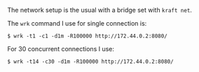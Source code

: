 The network setup is the usual with a bridge set with `kraft net`.

The `wrk` command I use for single connection is:
```
$ wrk -t1 -c1 -d1m -R100000 http://172.44.0.2:8080/
```

For 30 concurrent connections I use:
```
$ wrk -t14 -c30 -d1m -R100000 http://172.44.0.2:8080/
```
